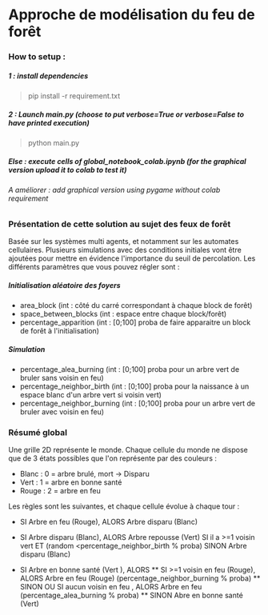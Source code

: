 # Approche de modélisation du feu de forêt

### How to setup :
##### 1 : install dependencies
> pip install -r requirement.txt
##### 2 : Launch main.py (choose to put verbose=True or verbose=False to have printed execution)
> python main.py
##### Else : execute cells of global_notebook_colab.ipynb (for the graphical version upload it to colab to test it)
###### A améliorer : add graphical version using pygame without colab requirement

### Présentation de cette solution au sujet des feux de forêt
Basée sur les systèmes multi agents, et notamment sur les automates cellulaires.
Plusieurs simulations avec des conditions initiales vont être ajoutées pour mettre en évidence l'importance du seuil de percolation.
Les différents paramètres que vous pouvez régler sont :
##### Initialisation aléatoire des foyers
* area_block 		    	(int : côté du carré correspondant à chaque block de forêt)
* space_between_blocks 	    	(int : espace entre chaque block/forêt)
* percentage_apparition     	(int : [0;100] proba de faire apparaitre un block de forêt à l'initialisation)
##### Simulation
* percentage_alea_burning   	(int : [0;100] proba pour un arbre vert de bruler sans voisin en feu)
* percentage_neighbor_birth 	(int : [0;100] proba pour la naissance à un espace blanc d'un arbre vert si voisin vert)
* percentage_neighbor_burning  	(int : [0;100] proba pour un arbre vert de bruler avec voisin en feu)

### Résumé global
Une grille 2D représente le monde. 
Chaque cellule du monde ne dispose que de 3 états possibles que l'on représente par des couleurs :
* Blanc : 0 = arbre brulé, mort -> Disparu 
* Vert  : 1 = arbre en bonne santé
* Rouge : 2 = arbre en feu

Les règles sont les suivantes, et chaque cellule évolue à chaque tour :
* SI Arbre en feu 	  (Rouge), ALORS Arbre disparu (Blanc)

* SI Arbre disparu  	  (Blanc), ALORS Arbre repousse (Vert) SI il a >=1 voisin vert ET (random <percentage_neighbor_birth % proba)
				   SINON Arbre disparu (Blanc)
* SI Arbre en bonne santé (Vert ), ALORS 
** SI >=1 voisin en feu	  (Rouge), ALORS Arbre en feu  (Rouge) (percentage_neighbor_burning % proba)
** SINON OU SI aucun voisin en feu        , ALORS Arbre en feu (percentage_alea_burning % proba)
** SINON Abre en bonne santé (Vert)
